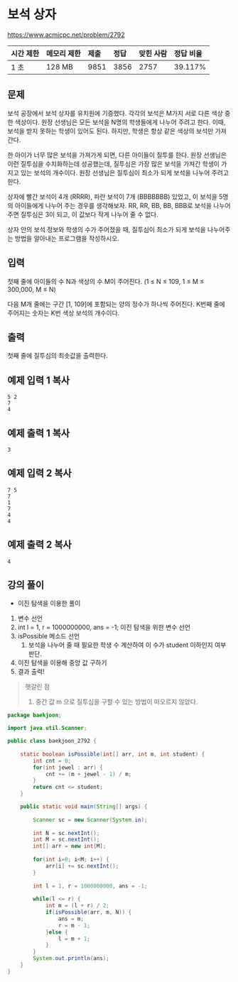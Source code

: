 # 보석 상자 

 https://www.acmicpc.net/problem/2792

| 시간 제한 | 메모리 제한 | 제출 | 정답 | 맞힌 사람 | 정답 비율 |
| :-------- | :---------- | :--- | :--- | :-------- | :-------- |
| 1 초      | 128 MB      | 9851 | 3856 | 2757      | 39.117%   |

## 문제

보석 공장에서 보석 상자를 유치원에 기증했다. 각각의 보석은 M가지 서로 다른 색상 중 한 색상이다. 원장 선생님은 모든 보석을 N명의 학생들에게 나누어 주려고 한다. 이때, 보석을 받지 못하는 학생이 있어도 된다. 하지만, 학생은 항상 같은 색상의 보석만 가져간다.

한 아이가 너무 많은 보석을 가져가게 되면, 다른 아이들이 질투를 한다. 원장 선생님은 이런 질투심을 수치화하는데 성공했는데, 질투심은 가장 많은 보석을 가져간 학생이 가지고 있는 보석의 개수이다. 원장 선생님은 질투심이 최소가 되게 보석을 나누어 주려고 한다.

상자에 빨간 보석이 4개 (RRRR), 파란 보석이 7개 (BBBBBBB) 있었고, 이 보석을 5명의 아이들에게 나누어 주는 경우를 생각해보자. RR, RR, BB, BB, BBB로 보석을 나누어주면 질투심은 3이 되고, 이 값보다 작게 나누어 줄 수 없다.

상자 안의 보석 정보와 학생의 수가 주어졌을 때, 질투심이 최소가 되게 보석을 나누어주는 방법을 알아내는 프로그램을 작성하시오.

## 입력

첫째 줄에 아이들의 수 N과 색상의 수 M이 주어진다. (1 ≤ N ≤ 109, 1 ≤ M ≤ 300,000, M ≤ N)

다음 M개 줄에는 구간 [1, 109]에 포함되는 양의 정수가 하나씩 주어진다. K번째 줄에 주어지는 숫자는 K번 색상 보석의 개수이다.

## 출력

첫째 줄에 질투심의 최솟값을 출력한다.

## 예제 입력 1 복사

```
5 2
7
4
```

## 예제 출력 1 복사

```
3
```

## 예제 입력 2 복사

```
7 5
7
1
7
4
4
```

## 예제 출력 2 복사

```
4
```



## 강의 풀이

* 이진 탐색을 이용한 풀이

1. 변수 선언
2. int l = 1, r = 1000000000, ans = -1; 이진 탐색을 위한 변수 선언 
3. isPossible 메소드 선언
   1. 보석을 나누어 줄 때 필요한 학생 수 계산하여 이 수가 student 이하인지 여부 판단.
4. 이진 탐색을 이용해 중앙 값 구하기
5. 결과 출력!

> 햇갈린 점
>
> 1. 중간 값 m 으로 질투심을 구할 수 있는 방법이 떠오르지 않았다. 

```java
package baekjoon;

import java.util.Scanner;

public class baekjoon_2792 {
	
	static boolean isPossible(int[] arr, int m, int student) {
		int cnt = 0;
		for(int jewel : arr) {
			cnt += (m + jewel - 1) / m; 
		}
		return cnt <= student;
	}

	public static void main(String[] args) {
		
		Scanner sc = new Scanner(System.in);
		
		int N = sc.nextInt();
		int M = sc.nextInt();
		int[] arr = new int[M];
		
		for(int i=0; i<M; i++) {
			arr[i] += sc.nextInt();
		}
		
		int l = 1, r = 1000000000, ans = -1;
		
		while(l <= r) {
			int m = (l + r) / 2;
			if(isPossible(arr, m, N)) {
				ans = m;
				r = m - 1;
			}else {
				l = m + 1;
			}
		}
		System.out.println(ans);
	}
}
```

